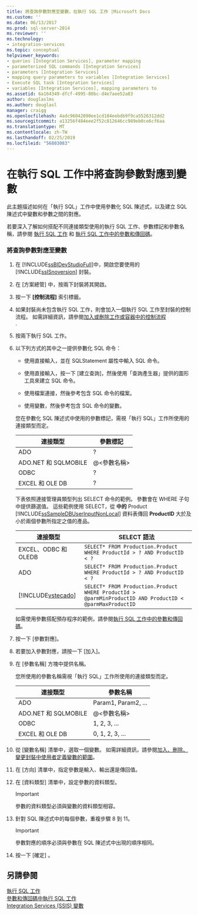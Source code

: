 ```yaml
---
title: 將查詢參數對應至變數，在執行 SQL 工作 |Microsoft Docs
ms.custom: ''
ms.date: 06/13/2017
ms.prod: sql-server-2014
ms.reviewer: ''
ms.technology:
- integration-services
ms.topic: conceptual
helpviewer_keywords:
- queries [Integration Services], parameter mapping
- parameterized SQL commands [Integration Services]
- parameters [Integration Services]
- mapping query parameters to variables [Integration Services]
- Execute SQL task [Integration Services]
- variables [Integration Services], mapping parameters to
ms.assetid: 6a164349-dfcf-4995-80bc-d4e7aee52a83
author: douglaslms
ms.author: douglasl
manager: craigg
ms.openlocfilehash: 4adc96042090ee1cd184eebdb9f9ca5526312dd2
ms.sourcegitcommit: a13256f484eee2f52c812646cc989eb0ce6cf6aa
ms.translationtype: MT
ms.contentlocale: zh-TW
ms.lasthandoff: 02/25/2019
ms.locfileid: "56803083"
---
```

# <a name="map-query-parameters-to-variables-in-an-execute-sql-task"></a>在執行 SQL 工作中將查詢參數對應到變數

  此主題描述如何在「執行 SQL」工作中使用參數化 SQL 陳述式，以及建立 SQL 陳述式中變數和參數之間的對應。  
  
 若要深入了解如何搭配不同連接類型使用的執行 SQL 工作、參數標記和參數名稱，請參閱 [執行 SQL 工作](control-flow/execute-sql-task.md) 和 [執行 SQL 工作中的參數和傳回碼](../../2014/integration-services/parameters-and-return-codes-in-the-execute-sql-task.md)。  
  
### <a name="to-map-a-query-parameter-to-a-variable"></a>將查詢參數對應至變數  
  
1.  在 [!INCLUDE[ssBIDevStudioFull](../includes/ssbidevstudiofull-md.md)]中，開啟您要使用的 [!INCLUDE[ssISnoversion](../includes/ssisnoversion-md.md)] 封裝。  
  
2.  在 [方案總管] 中，按兩下封裝將其開啟。  
  
3.  按一下 **[控制流程]** 索引標籤。  
  
4.  如果封裝尚未包含執行 SQL 工作，則會加入一個執行 SQL 工作至封裝的控制流程。 如需詳細資訊，請參閱[加入或刪除工作或容器中的控制流程](control-flow/add-or-delete-a-task-or-a-container-in-a-control-flow.md)  
  .  
  
5.  按兩下執行 SQL 工作。  
  
6.  以下列方式的其中之一提供參數化 SQL 命令：  
  
    -   使用直接輸入，並在 SQLStatement 屬性中輸入 SQL 命令。  
  
    -   使用直接輸入，按一下 [建立查詢]，然後使用「查詢產生器」提供的圖形工具來建立 SQL 命令。  
  
    -   使用檔案連接，然後參考包含 SQL 命令的檔案。  
  
    -   使用變數，然後參考包含 SQL 命令的變數。  
  
     您在參數化 SQL 陳述式中使用的參數標記，需視「執行 SQL」工作所使用的連接類型而定。  
  
    |連接類型|參數標記|  
    |---------------------|----------------------|  
    |ADO|?|  
    |ADO.NET 和 SQLMOBILE|@\<參數名稱>|  
    |ODBC|?|  
    |EXCEL 和 OLE DB|?|  
  
     下表依照連接管理員類型列出 SELECT 命令的範例。 參數會在 WHERE 子句中提供篩選值。 這些範例使用 SELECT，從 **中的** Product [!INCLUDE[ssSampleDBUserInputNonLocal](../includes/sssampledbuserinputnonlocal-md.md)] 資料表傳回 **ProductID** 大於及小於兩個參數所指定之值的產品。  
  
    |連接類型|SELECT 語法|  
    |---------------------|-------------------|  
    |EXCEL、ODBC 和 OLEDB|`SELECT* FROM Production.Product WHERE ProductId > ? AND ProductID < ?`|  
    |ADO|`SELECT* FROM Production.Product WHERE ProductId > ? AND ProductID < ?`|  
    |[!INCLUDE[vstecado](../includes/vstecado-md.md)]|`SELECT* FROM Production.Product WHERE ProductId > @parmMinProductID AND ProductID < @parmMaxProductID`|  
  
     如需使用參數搭配預存程序的範例，請參閱[執行 SQL 工作中的參數和傳回碼](../../2014/integration-services/parameters-and-return-codes-in-the-execute-sql-task.md)。  
  
7.  按一下 [參數對應]。  
  
8.  若要加入參數對應，請按一下 [加入]。  
  
9. 在 [參數名稱] 方塊中提供名稱。  
  
     您所使用的參數名稱需視「執行 SQL」工作所使用的連接類型而定。  
  
    |連接類型|參數名稱|  
    |---------------------|--------------------|  
    |ADO|Param1, Param2, ...|  
    |ADO.NET 和 SQLMOBILE|@\<參數名稱>|  
    |ODBC|1, 2, 3, ...|  
    |EXCEL 和 OLE DB|0, 1, 2, 3, ...|  
  
10. 從 [變數名稱] 清單中，選取一個變數。 如需詳細資訊，請參閱[加入、刪除、變更封裝中使用者定義變數的範圍](../../2014/integration-services/add-delete-change-scope-of-user-defined-variable-in-a-package.md)。  
  
11. 在 [方向] 清單中，指定參數是輸入、輸出還是傳回值。  
  
12. 在 [資料類型] 清單中，設定參數的資料類型。  
  
    > [!IMPORTANT]  
    >  參數的資料類型必須與變數的資料類型相容。  
  
13. 針對 SQL 陳述式中的每個參數，重複步驟 8 到 11。  
  
    > [!IMPORTANT]  
    >  參數對應的順序必須與參數在 SQL 陳述式中出現的順序相同。  
  
14. 按一下 [確定] 。  
  
## <a name="see-also"></a>另請參閱  
 [執行 SQL 工作](control-flow/execute-sql-task.md)   
 [參數和傳回碼中執行 SQL 工作](../../2014/integration-services/parameters-and-return-codes-in-the-execute-sql-task.md)   
 [Integration Services &#40;SSIS&#41; 變數](integration-services-ssis-variables.md)  
  
  
